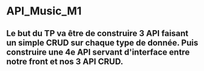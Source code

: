 # API_Music_M1

## Le but du TP va être de construire 3 API faisant un simple CRUD sur chaque type de donnée. Puis construire une 4e API servant d'interface entre notre front et nos 3 API CRUD.  
